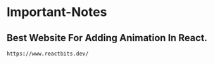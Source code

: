# Important-Notes

## Best Website For Adding Animation In React.
```
https://www.reactbits.dev/
```
